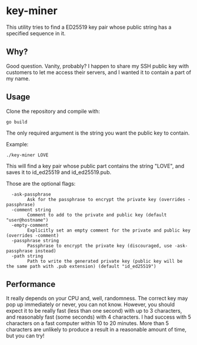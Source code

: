 # key-miner

This utility tries to find a ED25519 key pair whose public string has a specified sequence in it.

## Why?

Good question. Vanity, probably? I happen to share my SSH public key with customers to let me access their servers, and I wanted it to contain a part of my name.

## Usage

Clone the repository and compile with:

```
go build
```

The only required argument is the string you want the public key to contain.

Example:

```
./key-miner LOVE
```

This will find a key pair whose public part contains the string "LOVE", and saves it to id_ed25519 and id_ed25519.pub.

Those are the optional flags:

```
  -ask-passphrase
    	Ask for the passphrase to encrypt the private key (overrides -passphrase)
  -comment string
    	Comment to add to the private and public key (default "user@hostname")
  -empty-comment
    	Explicitly set an empty comment for the private and public key (overrides -comment)
  -passphrase string
    	Passphrase to encrypt the private key (discouraged, use -ask-passphrase instead)
  -path string
    	Path to write the generated private key (public key will be the same path with .pub extension) (default "id_ed25519")
```

## Performance

It really depends on your CPU and, well, randomness. The correct key may pop up immediately or never, you can not know.
However, you should expect it to be really fast (less than one second) with up to 3 characters, and reasonably fast (some seconds) with 4 characters. I had success with 5 characters on a fast computer within 10 to 20 minutes. More than 5 characters are unlikely to produce a result in a reasonable amount of time, but you can try!
